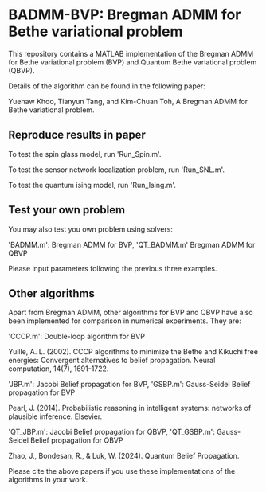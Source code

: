 # BADMM-BVP: Bregman ADMM for Bethe variational problem

This repository contains a MATLAB implementation of the Bregman ADMM for Bethe variational problem (BVP) and Quantum Bethe variational problem (QBVP).

Details of the algorithm can be found in the following paper:  

Yuehaw Khoo, Tianyun Tang, and Kim-Chuan Toh, A Bregman ADMM for Bethe variational problem. 

## Reproduce results in paper

To test the spin glass model, run 'Run_Spin.m'. 

To test the sensor network localization problem, run 'Run_SNL.m'.

To test the quantum ising model, run 'Run_Ising.m'.

## Test your own problem

You may also test you own problem using solvers:

'BADMM.m': Bregman ADMM for BVP, 'QT_BADMM.m' Bregman ADMM for QBVP

Please input parameters following the previous three examples.

## Other algorithms

Apart from Bregman ADMM, other algorithms for BVP and QBVP have also been implemented for comparison in numerical experiments. They are:

'CCCP.m': Double-loop algorithm for BVP

Yuille, A. L. (2002). CCCP algorithms to minimize the Bethe and Kikuchi free energies: Convergent alternatives to belief propagation. Neural computation, 14(7), 1691-1722.

'JBP.m': Jacobi Belief propagation for BVP, 'GSBP.m': Gauss-Seidel Belief propagation for BVP

Pearl, J. (2014). Probabilistic reasoning in intelligent systems: networks of plausible inference. Elsevier.

'QT_JBP.m': Jacobi Belief propagation for QBVP, 'QT_GSBP.m': Gauss-Seidel Belief propagation for QBVP

Zhao, J., Bondesan, R., & Luk, W. (2024). Quantum Belief Propagation.

Please cite the above papers if you use these implementations of the algorithms in your work.






